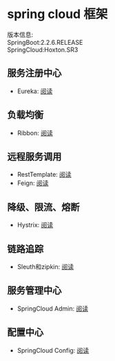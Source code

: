 # spring cloud 框架
版本信息:   
SpringBoot:2.2.6.RELEASE   
SpringCloud:Hoxton.SR3   

## 服务注册中心
- Eureka: [阅读](Eureka/)

## 负载均衡
- Ribbon: [阅读](Ribbon/)

## 远程服务调用
- RestTemplate: [阅读](RestTemplate/)
- Feign: [阅读](Feign/)

## 降级、限流、熔断
- Hystrix: [阅读](Hystrix/)

## 链路追踪
- Sleuth和zipkin: [阅读](Sleuth&zipkin/)

## 服务管理中心
- SpringCloud Admin: [阅读](SpringCloudAdmin/)

## 配置中心
- SpringCloud Config: [阅读](SpringCloudConfig/)
